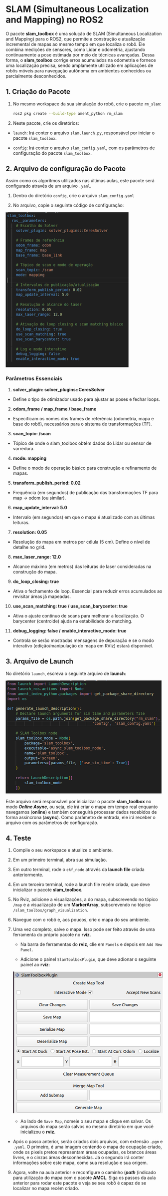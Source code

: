 # SLAM (Simultaneous Localization and Mapping) no ROS2

O pacote **slam_toolbox** é uma solução de SLAM (Simultaneous Localization and Mapping) para o ROS2, que permite a construção e atualização incremental de mapas ao mesmo tempo em que localiza o robô. Ele combina medições de sensores, como Lidar e odometria, ajustando continuamente a pose estimada por meio de técnicas avançadas. Dessa forma, o **slam_toolbox** corrige erros acumulados na odometria e fornece uma localização precisa, sendo amplamente utilizado em aplicações de robôs móveis para navegação autônoma em ambientes conhecidos ou parcialmente desconhecidos.

## 1. Criação do Pacote

1. No mesmo workspace da sua simulação do robô, crie o pacote ```rm_slam```:

    ```bash
    ros2 pkg create --build-type ament_python rm_slam
    ```

2. Neste pacote, crie os diretórios:

- ```launch```: Irá conter o arquivo ```slam.launch.py```, responsável por iniciar o pacote ```slam_toolbox```.

- ```config```: Irá conter o arquivo ```slam_config.yaml```, com os parâmetros de configuração do pacote ```slam_toolbox```.

## 2. Arquivo de configuração do Pacote

Assim como os algorítmos utilizados nas últimas aulas, este pacote será configurado através de um arquivo ```.yaml```.

1. Dentro do diretório ```config```, crie o arquivo ```slam_config.yaml```

2. No arquivo, copie o seguinte código de configuração:

![slam configuration](./imagens/slam_config.png)

### Parâmetros Essenciais

1. **solver_plugin: solver_plugins::CeresSolver**

- Define o tipo de otimizador usado para ajustar as poses e fechar loops.

2. **odom_frame / map_frame / base_frame**

- Especificam os nomes dos frames de referência (odometria, mapa e base do robô), necessários para o sistema de transformações (TF).

3. **scan_topic: /scan**

- Tópico de onde o slam_toolbox obtém dados do Lidar ou sensor de varredura.
4. **mode: mapping**

- Define o modo de operação básico para construção e refinamento de mapas.

5. **transform_publish_period: 0.02**

- Frequência (em segundos) de publicação das transformações TF para map -> odom (ou similar).

6. **map_update_interval: 5.0**

- Intervalo (em segundos) em que o mapa é atualizado com as últimas leituras.

7. **resolution: 0.05**

- Resolução do mapa em metros por célula (5 cm). Define o nível de detalhe no grid.
	
8. **max_laser_range: 12.0**

- Alcance máximo (em metros) das leituras de laser consideradas na construção do mapa.

9. **do_loop_closing: true**

- Ativa o fechamento de loop. Essencial para reduzir erros acumulados ao revisitar áreas já mapeadas.

10.	**use_scan_matching: true / use_scan_barycenter: true**

- Ativa o ajuste contínuo de scans para melhorar a localização. O barycenter (centroide) ajuda na estabilidade do matching.

11.	**debug_logging: false / enable_interactive_mode: true**

- Controla se serão mostradas mensagens de depuração e se o modo interativo (edição/manipulação do mapa em RViz) estará disponível.


## 3. Arquivo de Launch

No diretório ```launch```, escreva o seguinte arquivo de **launch**: 

![slam launch](./imagens/slam_launch.png)

Este arquivo será responsável por inicializar o pacote **slam_toolbox** no modo ***Online Async***, ou seja, ele irá criar o mapa em tempo real enquanto navegamos (**online**) e também conseguirá processar dados recebidos de forma assíncrona (**async**). Como parâmetro de entrada, ele irá receber o arquivo com os parâmetros de configuração.

## 4. Teste

1. Compile o seu workspace e atualize o ambiente.

3. Em um primeiro terminal, abra sua simulação. 

4. Em outro terminal, rode o ```ekf_node``` através da **launch file** criada anteriormente.

5. Em um terceiro terminal, rode a launch file recém criada, que deve inicializar o pacote **slam_toolbox**.

6. No Rviz, adicione a visualizações, a do mapa, subscrevendo no tópico ```/map``` e a visualização de um **MarkerArray**, subscrevendo no tópico ```/slam_toolbox/graph_visualization```.

7. Navegue com o robô e, aos poucos, crie o mapa do seu ambiente.

8. Uma vez completo, salve o mapa. Isso pode ser feito através de uma ferramenta do próprio pacote no **rviz**.
    - Na barra de ferramentas do **rviz**, clie em ```Panels``` e depois em ```Add New Panel```.
    
    - Adicione o painel ```SlamToolboxPlugin```, que deve adionar o seguinte painel ao **rviz**:

    ![slam plugin](./imagens/slam_plugin.png)

    - Ao lado de ```Save Map```, nomeie o seu mapa e clique em salvar. Os arquivos do mapa serão salvos no mesmo diretório em que você inicializou o **rviz**.

- Após o passo anterior, serão criados dois arquivos, com extensão ```.pgm``` e ```.yaml```. O primeiro, é uma imagem contendo o mapa de ocupação criado, onde os pixels pretos representam áreas ocupadas, os brancos áreas livres, e o cinzas áreas desconhecidas. Já o segundo irá conter informações sobre este mapa, como sua resolução e sua origem.

9. Agora, volte na aula anterior e reconfigure o caminho (***path*** )indicado para utilização do mapa com o pacote **AMCL**. Siga os passos da aula anterior para rodar este pacote e veja se seu robô é capaz de se localizar no mapa recém criado.